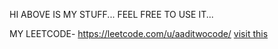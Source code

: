 HI ABOVE IS MY STUFF... FEEL FREE TO USE IT...

MY LEETCODE-  https://leetcode.com/u/aaditwocode/
[visit this](<GENERAL STUFF>)